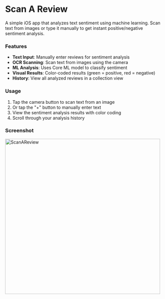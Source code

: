 # Scan A Review

A simple iOS app that analyzes text sentiment using machine learning. Scan text from images or type it manually to get instant positive/negative sentiment analysis.

### Features

- **Text Input**: Manually enter reviews for sentiment analysis
- **OCR Scanning**: Scan text from images using the camera
- **ML Analysis**: Uses Core ML model to classify sentiment
- **Visual Results**: Color-coded results (green = positive, red = negative)
- **History**: View all analyzed reviews in a collection view

### Usage

1. Tap the camera button to scan text from an image
2. Or tap the "+" button to manually enter text
3. View the sentiment analysis results with color coding
4. Scroll through your analysis history

### Screenshot
<img height="500" alt="ScanAReview" src="https://github.com/user-attachments/assets/8b87bc97-3926-425c-9b46-2c57d3907782" />
